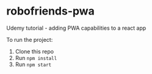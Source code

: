 # robofriends-pwa
Udemy tutorial - adding PWA capabilities to a react app

To run the project:

1. Clone this repo
2. Run `npm install`
3. Run `npm start`
